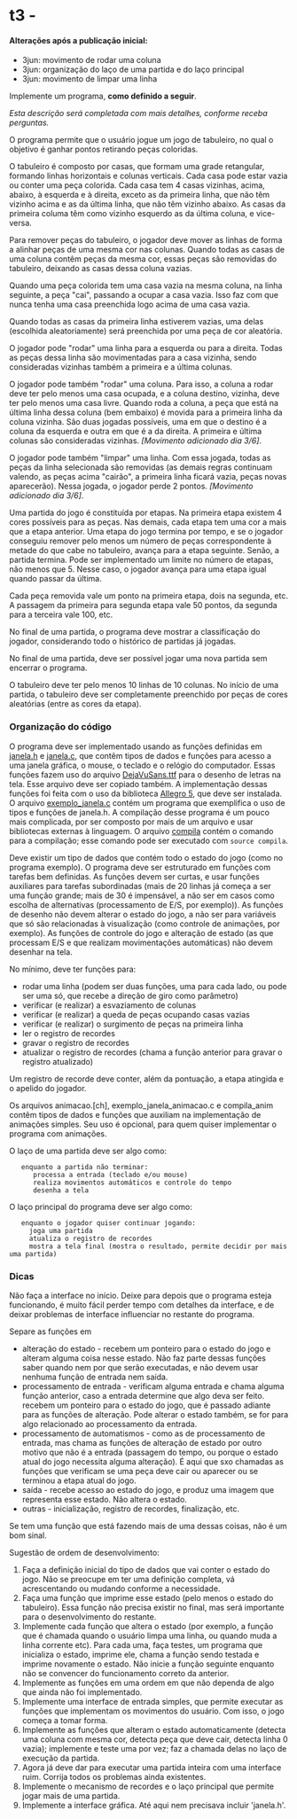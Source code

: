 # t3 - 

#### Alterações após a publicação inicial:
   - 3jun: movimento de rodar uma coluna
   - 3jun: organização do laço de uma partida e do laço principal
   - 3jun: movimento de limpar uma linha


Implemente um programa, **como definido a seguir**.

*Esta descrição será completada com mais detalhes, conforme receba perguntas.*

O programa permite que o usuário jogue um jogo de tabuleiro, no qual o objetivo é ganhar pontos retirando peças coloridas.

O tabuleiro é composto por casas, que formam uma grade retangular, formando linhas horizontais e colunas verticais. Cada casa pode estar vazia ou conter uma peça colorida. Cada casa tem 4 casas vizinhas, acima, abaixo, à esquerda e à direita, exceto as da primeira linha, que não têm vizinho acima e as da última linha, que não têm vizinho abaixo. As casas da primeira columa têm como vizinho esquerdo as da última coluna, e vice-versa.

Para remover peças do tabuleiro, o jogador deve mover as linhas de forma a alinhar peças de uma mesma cor nas colunas.
Quando todas as casas de uma coluna contêm peças da mesma cor, essas peças são removidas do tabuleiro, deixando as casas dessa coluna vazias.

Quando uma peça colorida tem uma casa vazia na mesma coluna, na linha seguinte, a peça "cai", passando a ocupar a casa vazia. Isso faz com que nunca tenha uma casa preenchida logo acima de uma casa vazia.

Quando todas as casas da primeira linha estiverem vazias, uma delas (escolhida aleatoriamente) será preenchida por uma peça de cor aleatória.

O jogador pode "rodar" uma linha para a esquerda ou para a direita. Todas as peças dessa linha são movimentadas para a casa vizinha, sendo consideradas vizinhas também a primeira e a última colunas.

O jogador pode também "rodar" uma coluna. Para isso, a coluna a rodar deve ter pelo menos uma casa ocupada, e a coluna destino, vizinha, deve ter pelo menos uma casa livre. Quando roda a coluna, a peça que está na última linha dessa coluna (bem embaixo) é movida para a primeira linha da coluna vizinha. São duas jogadas possíveis, uma em que o destino é a coluna da esquerda e outra em que é a da direita. A primeira e última colunas são consideradas vizinhas.
*[Movimento adicionado dia 3/6]*.

O jogador pode também "limpar" uma linha. Com essa jogada, todas as peças da linha selecionada são removidas (as demais regras continuam valendo, as peças acima "cairão", a primeira linha ficará vazia, peças novas aparecerão). Nessa jogada, o jogador perde 2 pontos.
*[Movimento adicionado dia 3/6]*.

Uma partida do jogo é constituída por etapas. Na primeira etapa existem 4 cores possíveis para as peças. Nas demais, cada etapa tem uma cor a mais que a etapa anterior.
Uma etapa do jogo termina por tempo, e se o jogador conseguiu remover pelo menos um número de peças correspondente à metade do que cabe no tabuleiro, avança para a etapa seguinte. Senão, a partida termina.
Pode ser implementado um limite no número de etapas, não menos que 5. Nesse caso, o jogador avança para uma etapa igual quando passar da última.

Cada peça removida vale um ponto na primeira etapa, dois na segunda, etc.
A passagem da primeira para segunda etapa vale 50 pontos, da segunda para a terceira vale 100, etc.

No final de uma partida, o programa deve mostrar a classificação do jogador, considerando todo o histórico de partidas já jogadas.

No final de uma partida, deve ser possível jogar uma nova partida sem encerrar o programa.

O tabuleiro deve ter pelo menos 10 linhas de 10 colunas.
No início de uma partida, o tabuleiro deve ser completamente preenchido por peças de cores aleatórias (entre as cores da etapa).

### Organização do código

O programa deve ser implementado usando as funções definidas em 
[janela.h](../Complementos/janela.h) e [janela.c](../Complementos/janela.c), que contêm tipos de dados e funções para acesso a uma janela gráfica, o mouse, o teclado e o relógio do computador.
Essas funções fazem uso do arquivo [DejaVuSans.ttf](../Complementos/DejaVuSans.ttf) para o desenho de letras na tela. Esse arquivo deve ser copiado também.
A implementação dessas funções foi feita com o uso da biblioteca [Allegro 5](http://liballeg.org), que deve ser instalada.
O arquivo [exemplo_janela.c](../Complementos/exemplo_janela.c) contém um programa que exemplifica o uso de tipos e funções de janela.h.
A compilação desse programa é um pouco mais complicada, por ser composto por mais de um arquivo e usar bibliotecas externas à linguagem. O arquivo [compila](../Complementos/compila) contém o comando para a compilação; esse comando pode ser executado com `source compila`.

Deve existir um tipo de dados que contém todo o estado do jogo (como no programa exemplo).
O programa deve ser estruturado em funções com tarefas bem definidas.
As funções devem ser curtas, e usar funções auxiliares para tarefas subordinadas (mais de 20 linhas já começa a ser uma função grande; mais de 30 é impensável, a não ser em casos como escolha de alternativas (processamento de E/S, por exemplo)).
As funções de desenho não devem alterar o estado do jogo, a não ser para variáveis que só são relacionadas à visualização (como controle de animações, por exemplo).
As funções de controle do jogo e alteração de estado (as que processam E/S e que realizam movimentações automáticas) não devem desenhar na tela.

No mínimo, deve ter funções para:
- rodar uma linha (podem ser duas funções, uma para cada lado, ou pode ser uma só, que recebe a direção de giro como parâmetro)
- verificar (e realizar) a esvaziamento de colunas
- verificar (e realizar) a queda de peças ocupando casas vazias
- verificar (e realizar) o surgimento de peças na primeira linha
- ler o registro de recordes
- gravar o registro de recordes
- atualizar o registro de recordes (chama a função anterior para gravar o registro atualizado)

Um registro de recorde deve conter, além da pontuação, a etapa atingida e o apelido do jogador.

Os arquivos animacao.[ch], exemplo_janela_animacao.c e compila_anim contêm tipos de dados e funções que auxiliam na implementação de animações simples. Seu uso é opcional, para quem quiser implementar o programa com animações.

O laço de uma partida deve ser algo como:
```
   enquanto a partida não terminar:
      processa a entrada (teclado e/ou mouse)
      realiza movimentos automáticos e controle do tempo
      desenha a tela
```

O laço principal do programa deve ser algo como:
```
   enquanto o jogador quiser continuar jogando:
     joga uma partida
     atualiza o registro de recordes
     mostra a tela final (mostra o resultado, permite decidir por mais uma partida)
```

### Dicas

Não faça a interface no início. Deixe para depois que o programa esteja funcionando, é muito fácil perder tempo com detalhes da interface, e de deixar problemas de interface influenciar no restante do programa.

Separe as funções em
- alteração do estado - recebem um ponteiro para o estado do jogo e alteram alguma coisa nesse estado. Não faz parte dessas funções saber quando nem por que serão executadas, e não devem usar nenhuma função de entrada nem saída.
- processamento de entrada - verificam alguma entrada e chama alguma função anterior, caso a entrada determine que algo deva ser feito. recebem um ponteiro para o estado do jogo, que é passado adiante para as funções de alteração. Pode alterar o estado também, se for para algo relacionado ao processamento da entrada.
- processamento de automatismos - como as de processamento de entrada, mas chama as funções de alteração de estado por outro motivo que não é a entrada (passagem do tempo, ou porque o estado atual do jogo necessita alguma alteração). É aqui que sxo chamadas as funções que verificam se uma peça deve cair ou aparecer ou se terminou a etapa atual do jogo.
- saída - recebe acesso ao estado do jogo, e produz uma imagem que representa esse estado. Não altera o estado.
- outras - inicialização, registro de recordes, finalização, etc.

Se tem uma função que está fazendo mais de uma dessas coisas, não é um bom sinal.

Sugestão de ordem de desenvolvimento:
1. Faça a definição inicial do tipo de dados que vai conter o estado do jogo. Não se preocupe em ter uma definição completa, vá acrescentando ou mudando conforme a necessidade.
2. Faça uma função que imprime esse estado (pelo menos o estado do tabuleiro). Essa função não precisa existir no final, mas será importante para o desenvolvimento do restante.
3. Implemente cada função que altera o estado (por exemplo, a função que é chamada quando o usuário limpa uma linha, ou quando muda a linha corrente etc). Para cada uma, faça testes, um programa que inicializa o estado, imprime ele, chama a função sendo testada e imprime novamente o estado. Não inicie a função seguinte enquanto não se convencer do funcionamento correto da anterior.
4. Implemente as funções em uma ordem em que não dependa de algo que ainda não foi implementado.
5. Implemente uma interface de entrada simples, que permite executar as funções que implementam os movimentos do usuário. Com isso, o jogo começa a tomar forma.
6. Implemente as funções que alteram o estado automaticamente (detecta uma coluna com mesma cor, detecta peça que deve cair, detecta linha 0 vazia); implemente e teste uma por vez; faz a chamada delas no laço de execução da partida.
7. Agora já deve dar para executar uma partida inteira com uma interface ruim. Corrija todos os problemas ainda existentes.
8. Implemente o mecanismo de recordes e o laço principal que permite jogar mais de uma partida.
9. Implemente a interface gráfica. Até aqui nem precisava incluir 'janela.h'.
